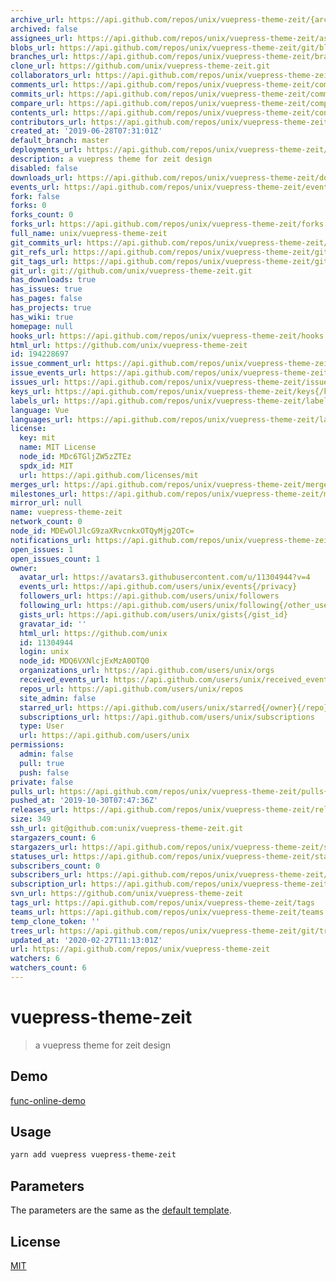 ```yaml
---
archive_url: https://api.github.com/repos/unix/vuepress-theme-zeit/{archive_format}{/ref}
archived: false
assignees_url: https://api.github.com/repos/unix/vuepress-theme-zeit/assignees{/user}
blobs_url: https://api.github.com/repos/unix/vuepress-theme-zeit/git/blobs{/sha}
branches_url: https://api.github.com/repos/unix/vuepress-theme-zeit/branches{/branch}
clone_url: https://github.com/unix/vuepress-theme-zeit.git
collaborators_url: https://api.github.com/repos/unix/vuepress-theme-zeit/collaborators{/collaborator}
comments_url: https://api.github.com/repos/unix/vuepress-theme-zeit/comments{/number}
commits_url: https://api.github.com/repos/unix/vuepress-theme-zeit/commits{/sha}
compare_url: https://api.github.com/repos/unix/vuepress-theme-zeit/compare/{base}...{head}
contents_url: https://api.github.com/repos/unix/vuepress-theme-zeit/contents/{+path}
contributors_url: https://api.github.com/repos/unix/vuepress-theme-zeit/contributors
created_at: '2019-06-28T07:31:01Z'
default_branch: master
deployments_url: https://api.github.com/repos/unix/vuepress-theme-zeit/deployments
description: a vuepress theme for zeit design
disabled: false
downloads_url: https://api.github.com/repos/unix/vuepress-theme-zeit/downloads
events_url: https://api.github.com/repos/unix/vuepress-theme-zeit/events
fork: false
forks: 0
forks_count: 0
forks_url: https://api.github.com/repos/unix/vuepress-theme-zeit/forks
full_name: unix/vuepress-theme-zeit
git_commits_url: https://api.github.com/repos/unix/vuepress-theme-zeit/git/commits{/sha}
git_refs_url: https://api.github.com/repos/unix/vuepress-theme-zeit/git/refs{/sha}
git_tags_url: https://api.github.com/repos/unix/vuepress-theme-zeit/git/tags{/sha}
git_url: git://github.com/unix/vuepress-theme-zeit.git
has_downloads: true
has_issues: true
has_pages: false
has_projects: true
has_wiki: true
homepage: null
hooks_url: https://api.github.com/repos/unix/vuepress-theme-zeit/hooks
html_url: https://github.com/unix/vuepress-theme-zeit
id: 194228697
issue_comment_url: https://api.github.com/repos/unix/vuepress-theme-zeit/issues/comments{/number}
issue_events_url: https://api.github.com/repos/unix/vuepress-theme-zeit/issues/events{/number}
issues_url: https://api.github.com/repos/unix/vuepress-theme-zeit/issues{/number}
keys_url: https://api.github.com/repos/unix/vuepress-theme-zeit/keys{/key_id}
labels_url: https://api.github.com/repos/unix/vuepress-theme-zeit/labels{/name}
language: Vue
languages_url: https://api.github.com/repos/unix/vuepress-theme-zeit/languages
license:
  key: mit
  name: MIT License
  node_id: MDc6TGljZW5zZTEz
  spdx_id: MIT
  url: https://api.github.com/licenses/mit
merges_url: https://api.github.com/repos/unix/vuepress-theme-zeit/merges
milestones_url: https://api.github.com/repos/unix/vuepress-theme-zeit/milestones{/number}
mirror_url: null
name: vuepress-theme-zeit
network_count: 0
node_id: MDEwOlJlcG9zaXRvcnkxOTQyMjg2OTc=
notifications_url: https://api.github.com/repos/unix/vuepress-theme-zeit/notifications{?since,all,participating}
open_issues: 1
open_issues_count: 1
owner:
  avatar_url: https://avatars3.githubusercontent.com/u/11304944?v=4
  events_url: https://api.github.com/users/unix/events{/privacy}
  followers_url: https://api.github.com/users/unix/followers
  following_url: https://api.github.com/users/unix/following{/other_user}
  gists_url: https://api.github.com/users/unix/gists{/gist_id}
  gravatar_id: ''
  html_url: https://github.com/unix
  id: 11304944
  login: unix
  node_id: MDQ6VXNlcjExMzA0OTQ0
  organizations_url: https://api.github.com/users/unix/orgs
  received_events_url: https://api.github.com/users/unix/received_events
  repos_url: https://api.github.com/users/unix/repos
  site_admin: false
  starred_url: https://api.github.com/users/unix/starred{/owner}{/repo}
  subscriptions_url: https://api.github.com/users/unix/subscriptions
  type: User
  url: https://api.github.com/users/unix
permissions:
  admin: false
  pull: true
  push: false
private: false
pulls_url: https://api.github.com/repos/unix/vuepress-theme-zeit/pulls{/number}
pushed_at: '2019-10-30T07:47:36Z'
releases_url: https://api.github.com/repos/unix/vuepress-theme-zeit/releases{/id}
size: 349
ssh_url: git@github.com:unix/vuepress-theme-zeit.git
stargazers_count: 6
stargazers_url: https://api.github.com/repos/unix/vuepress-theme-zeit/stargazers
statuses_url: https://api.github.com/repos/unix/vuepress-theme-zeit/statuses/{sha}
subscribers_count: 0
subscribers_url: https://api.github.com/repos/unix/vuepress-theme-zeit/subscribers
subscription_url: https://api.github.com/repos/unix/vuepress-theme-zeit/subscription
svn_url: https://github.com/unix/vuepress-theme-zeit
tags_url: https://api.github.com/repos/unix/vuepress-theme-zeit/tags
teams_url: https://api.github.com/repos/unix/vuepress-theme-zeit/teams
temp_clone_token: ''
trees_url: https://api.github.com/repos/unix/vuepress-theme-zeit/git/trees{/sha}
updated_at: '2020-02-27T11:13:01Z'
url: https://api.github.com/repos/unix/vuepress-theme-zeit
watchers: 6
watchers_count: 6
---
```


# vuepress-theme-zeit

> a vuepress theme for zeit design

## Demo

[func-online-demo](https://func.lambdas.dev/)

## Usage

```bash
yarn add vuepress vuepress-theme-zeit
```

## Parameters

The parameters are the same as the [default template](https://vuepress.vuejs.org/default-theme-config/#homepage).

## License
[MIT](https://raw.githubusercontent.com/witt/vuepress-theme-zeit/master/LICENSE)
